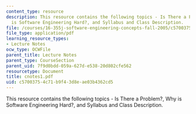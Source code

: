 ```yaml
---
content_type: resource
description: This resource contains the following topics - Is There a Problem?, Why
  is Software Engineering Hard?, and Syllabus and Class Description.
file: /courses/16-355j-software-engineering-concepts-fall-2005/c57003754c71b9f43d8eae03b4362cd5_cnotes1.pdf
file_type: application/pdf
learning_resource_types:
- Lecture Notes
ocw_type: OCWFile
parent_title: Lecture Notes
parent_type: CourseSection
parent_uid: 7f9d0bdd-059a-627d-e538-20d802cfe562
resourcetype: Document
title: cnotes1.pdf
uid: c5700375-4c71-b9f4-3d8e-ae03b4362cd5
---
```

This resource contains the following topics - Is There a Problem?, Why is Software Engineering Hard?, and Syllabus and Class Description.

